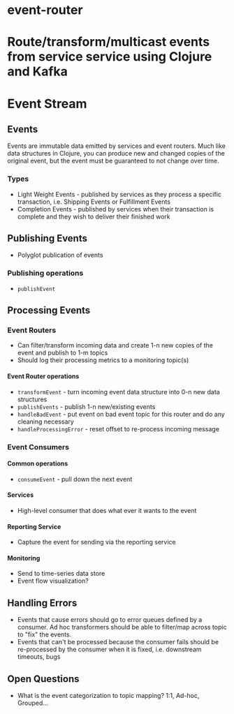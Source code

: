# event-router
Route/transform/multicast events from service service using Clojure and Kafka
=======
# Event Stream

## Events
Events are immutable data emitted by services and event routers.  Much like data structures in Clojure, you can produce new and changed copies of the original event, but the event must be guaranteed to not change over time.

### Types

* Light Weight Events - published by services as they process a specific transaction, i.e. Shipping Events or Fulfillment Events
* Completion Events - published by services when their transaction is complete and they wish to deliver their finished work

## Publishing Events

* Polyglot publication of events

### Publishing operations

* `publishEvent`

## Processing Events

### Event Routers

* Can filter/transform incoming data and create 1-n new copies of the event and publish to 1-m topics
* Should log their processing metrics to a monitoring topic(s)

#### Event Router operations

* `transformEvent` - turn incoming event data structure into 0-n new data structures
* `publishEvents` - publish 1-n new/existing events
* `handleBadEvent` - put event on bad event topic for this router and do any cleaning necessary
* `handleProcessingError` - reset offset to re-process incoming message

### Event Consumers

#### Common operations

* `consumeEvent` - pull down the next event

#### Services

* High-level consumer that does what ever it wants to the event

#### Reporting Service

* Capture the event for sending via the reporting service

#### Monitoring

* Send to time-series data store
* Event flow visualization?

## Handling Errors

* Events that cause errors should go to error queues defined by a consumer.  Ad hoc transformers should be able to filter/map across topic to "fix" the events.
* Events that can't be processed because the consumer fails should be re-processed by the consumer when it is fixed, i.e. downstream timeouts, bugs

## Open Questions

* What is the event categorization to topic mapping? 1:1, Ad-hoc, Grouped...


